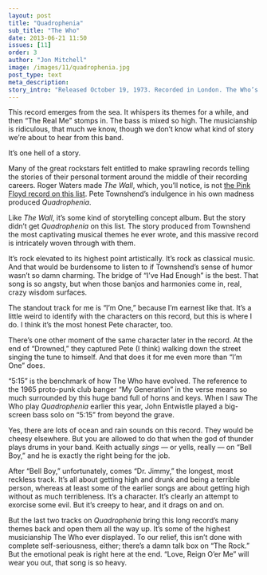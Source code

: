 ```yaml
---
layout: post
title: "Quadrophenia"
sub_title: "The Who"
date: 2013-06-21 11:50
issues: [11]
order: 3
author: "Jon Mitchell"
image: /images/11/quadrophenia.jpg
post_type: text
meta_description: 
story_intro: "Released October 19, 1973. Recorded in London. The Who’s sixth record."
---
```

This record emerges from the sea. It whispers its themes for a while, and then “The Real Me” stomps in. The bass is mixed so high. The musicianship is ridiculous, that much we know, though we don’t know what kind of story we’re about to hear from this band.

It’s one hell of a story.

Many of the great rockstars felt entitled to make sprawling records telling the stories of their personal torment around the middle of their recording careers. Roger Waters made *The Wall*, which, you’ll notice, is not [the Pink Floyd record on this list](/post/2013/06/21/meddle). Pete Townshend’s indulgence in his own madness produced *Quadrophenia*.

Like *The Wall*, it’s some kind of storytelling concept album. But the story didn’t get *Quadrophenia* on this list. The story produced from Townshend the most captivating musical themes he ever wrote, and this massive record is intricately woven through with them.

It’s rock elevated to its highest point artistically. It’s rock as classical music. And that would be burdensome to listen to if Townshend’s sense of humor wasn’t so damn charming. The bridge of “I’ve Had Enough” is the best. That song is so angsty, but when those banjos and harmonies come in, real, crazy wisdom surfaces.

The standout track for me is “I’m One,” because I’m earnest like that. It’s a little weird to identify with the characters on this record, but this is where I do. I think it’s the most honest Pete character, too.

There’s one other moment of the same character later in the record. At the end of “Drowned,” they captured Pete (I think) walking down the street singing the tune to himself. And that does it for me even more than “I’m One” does.

“5:15” is the benchmark of how The Who have evolved. The reference to the 1965 proto-punk club banger “My Generation” in the verse means so much surrounded by this huge band full of horns and keys. When I saw The Who play *Quadrophenia* earlier this year, John Entwistle played a big-screen bass solo on “5:15” from beyond the grave.

Yes, there are lots of ocean and rain sounds on this record. They would be cheesy elsewhere. But you are allowed to do that when the god of thunder plays drums in your band. Keith actually *sings* — or yells, really — on “Bell Boy,” and he is exactly the right being for the job.

After “Bell Boy,” unfortunately, comes “Dr. Jimmy,” the longest, most reckless track. It’s all about getting high and drunk and being a terrible person, whereas at least some of the earlier songs are about getting high without as much terribleness. It’s a character. It’s clearly an attempt to exorcise some evil. But it’s creepy to hear, and it drags on and on.

But the last two tracks on *Quadrophenia* bring this long record’s many themes back and open them all the way up. It’s some of the highest musicianship The Who ever displayed. To our relief, this isn’t done with complete self-seriousness, either; there’s a damn talk box on “The Rock.” But the emotional peak is right here at the end. “Love, Reign O’er Me” will wear you out, that song is so heavy.